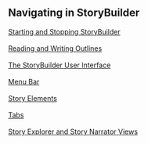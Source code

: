 ## Navigating in StoryBuilder ##
[Starting and Stopping StoryBuilder](Starting_and_Stopping_StoryBuilder.md) <br/><br/>
[Reading and Writing Outlines](Reading_and_Writing_Outlines.md) <br/><br/>
[The StoryBuilder User Interface](The_StoryBuilder_User_Interface.md) <br/><br/>
[Menu Bar](Menu_Bar.md) <br/><br/>
[Story Elements](Story_Elements.md) <br/><br/>
[Tabs](Tabs.md) <br/><br/>
[Story Explorer and Story Narrator Views](Story_Explorer_and_Story_Narrator_Views.md) <br/><br/>
